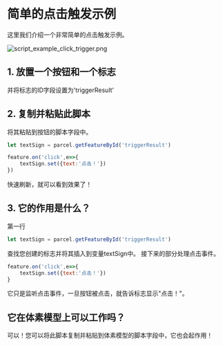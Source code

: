# 简单的点击触发示例

这里我们介绍一个非常简单的点击触发示例。

![script_example_click_trigger.png](/script_example_click_trigger.png)

## 1. 放置一个按钮和一个标志

并将标志的ID字段设置为'triggerResult'

## 2. 复制并粘贴此脚本

将其粘贴到按钮的脚本字段中。

```js
let textSign = parcel.getFeatureById('triggerResult')

feature.on('click',e=>{
	textSign.set({text:'点击！'})
})
```

快速刷新，就可以看到效果了！

## 3. 它的作用是什么？
第一行
```js
let textSign = parcel.getFeatureById('triggerResult')
```
查找您创建的标志并将其插入到变量textSign中。
接下来的部分处理点击事件。
```js
feature.on('click',e=>{
	textSign.set({text:'点击！'})
}
```
它只是监听点击事件，一旦按钮被点击，就告诉标志显示"点击！"。

## 它在体素模型上可以工作吗？

可以！您可以将此脚本复制并粘贴到体素模型的脚本字段中，它也会起作用！
